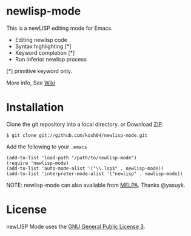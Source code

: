 newlisp-mode
============

This is a newLISP editing mode for Emacs.

- Editing newlisp code
- Syntax highlighting [*]
- Keyword completion [*]
- Run inferior newlisp process

[*] primitive keyword only.

More info, See [Wiki](https://github.com/kosh04/newlisp-mode/wiki)


Installation
============

Clone the git repository into a local directory.
or Download [ZIP](https://github.com/kosh04/newlisp-mode/archive/master.zip).

	$ git clone git://github.com/kosh04/newlisp-mode.git

Add the following to your `.emacs`

	(add-to-list 'load-path "/path/to/newlisp-mode")
	(require 'newlisp-mode)
	(add-to-list 'auto-mode-alist '("\\.lsp$" . newlisp-mode))
	(add-to-list 'interpreter-mode-alist '("newlisp" . newlisp-mode))


NOTE: newlisp-mode can also available from [MELPA](http://melpa.milkbox.net/).
Thanks @yasuyk.


License
=======

newLISP Mode uses the [GNU General Public License 3](http://www.gnu.org/copyleft/gpl.html).
